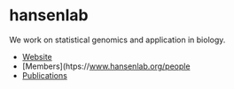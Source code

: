 # hansenlab

We work on statistical genomics and application in biology.

- [Website](https://www.hansenlab.org)
- [Members](htps://www.hansenlab.org/people
- [Publications](https://www.hansenlab.org/pubs)
